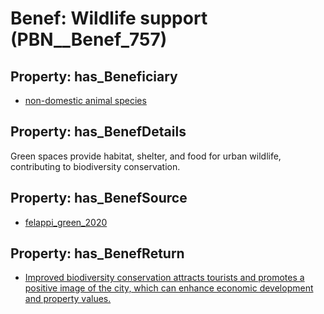 # Benef: __Wildlife support__ (PBN__Benef_757)

## Property: has_Beneficiary

* [non-domestic animal species](../Stakeholder/PBN__Stakeholder_312)

## Property: has_BenefDetails

Green spaces provide habitat, shelter, and food for urban wildlife, contributing to biodiversity conservation.

## Property: has_BenefSource

* [felappi_green_2020](../Article/PBN__Article_150)

## Property: has_BenefReturn

* [Improved biodiversity conservation attracts tourists and promotes a positive image of the city, which can enhance economic development and property values.](../BenefReturn/PBN__BenefReturn_825)

